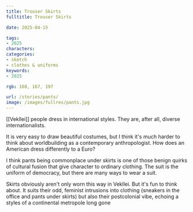 ```yaml
---
title: Trouser Skirts
fulltitle: Trouser Skirts

date: 2025-04-15

tags:
- 2025
characters:
categories:
- sketch
- clothes & uniforms
keywords:
- 2025

rgb: 168, 167, 197

url: /stories/pants/
image: /images/fullres/pants.jpg
---
```


[[Vekllei]] people dress in international styles. They are, after all, diverse internationalists.

It is very easy to draw beautiful costumes, but I think it's much harder to think about worldbuilding as a contemporary anthropologist. How does an American dress differently to a Euro?

I think pants being commonplace under skirts is one of those benign quirks of cultural fusion that give character to ordinary clothing. The suit is the uniform of democracy, but there are many ways to wear a suit.

Skirts obviously aren't only worn this way in Vekllei. But it's fun to think about. It suits their odd, feminist intrusions into clothing (sneakers in the office and pants under skirts) but also their postcolonial vibe, echoing a styles of a continental metropole long gone